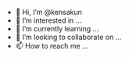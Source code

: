 - 👋 Hi, I’m @kensakun
- 👀 I’m interested in ...
- 🌱 I’m currently learning ...
- 💞️ I’m looking to collaborate on ...
- 📫 How to reach me ...

<!---
kensakun/kensakun is a ✨ special ✨ repository because its `README.md` (this file) appears on your GitHub profile.
You can click the Preview link to take a look at your changes.
--->

